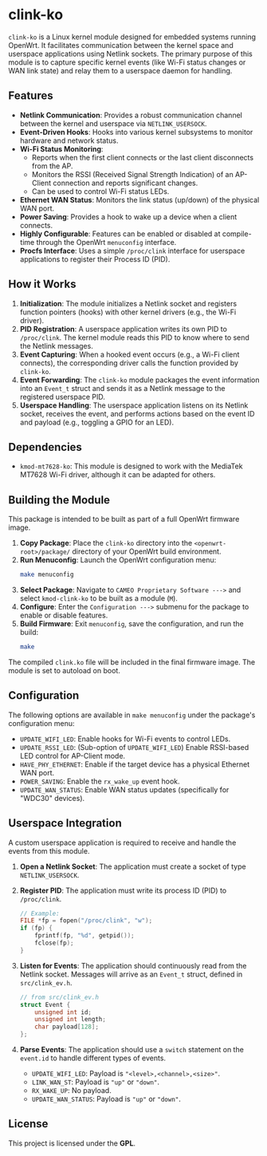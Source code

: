 # clink-ko

`clink-ko` is a Linux kernel module designed for embedded systems running OpenWrt. It facilitates communication between the kernel space and userspace applications using Netlink sockets. The primary purpose of this module is to capture specific kernel events (like Wi-Fi status changes or WAN link state) and relay them to a userspace daemon for handling.

## Features

- **Netlink Communication**: Provides a robust communication channel between the kernel and userspace via `NETLINK_USERSOCK`.
- **Event-Driven Hooks**: Hooks into various kernel subsystems to monitor hardware and network status.
- **Wi-Fi Status Monitoring**:
    - Reports when the first client connects or the last client disconnects from the AP.
    - Monitors the RSSI (Received Signal Strength Indication) of an AP-Client connection and reports significant changes.
    - Can be used to control Wi-Fi status LEDs.
- **Ethernet WAN Status**: Monitors the link status (up/down) of the physical WAN port.
- **Power Saving**: Provides a hook to wake up a device when a client connects.
- **Highly Configurable**: Features can be enabled or disabled at compile-time through the OpenWrt `menuconfig` interface.
- **Procfs Interface**: Uses a simple `/proc/clink` interface for userspace applications to register their Process ID (PID).

## How it Works

1.  **Initialization**: The module initializes a Netlink socket and registers function pointers (hooks) with other kernel drivers (e.g., the Wi-Fi driver).
2.  **PID Registration**: A userspace application writes its own PID to `/proc/clink`. The kernel module reads this PID to know where to send the Netlink messages.
3.  **Event Capturing**: When a hooked event occurs (e.g., a Wi-Fi client connects), the corresponding driver calls the function provided by `clink-ko`.
4.  **Event Forwarding**: The `clink-ko` module packages the event information into an `Event_t` struct and sends it as a Netlink message to the registered userspace PID.
5.  **Userspace Handling**: The userspace application listens on its Netlink socket, receives the event, and performs actions based on the event ID and payload (e.g., toggling a GPIO for an LED).

## Dependencies

-   `kmod-mt7628-ko`: This module is designed to work with the MediaTek MT7628 Wi-Fi driver, although it can be adapted for others.

## Building the Module

This package is intended to be built as part of a full OpenWrt firmware image.

1.  **Copy Package**: Place the `clink-ko` directory into the `<openwrt-root>/package/` directory of your OpenWrt build environment.
2.  **Run Menuconfig**: Launch the OpenWrt configuration menu:
    ```bash
    make menuconfig
    ```
3.  **Select Package**: Navigate to `CAMEO Proprietary Software --->` and select `kmod-clink-ko` to be built as a module (`M`).
4.  **Configure**: Enter the `Configuration --->` submenu for the package to enable or disable features.
5.  **Build Firmware**: Exit `menuconfig`, save the configuration, and run the build:
    ```bash
    make
    ```
The compiled `clink.ko` file will be included in the final firmware image. The module is set to autoload on boot.

## Configuration

The following options are available in `make menuconfig` under the package's configuration menu:

-   `UPDATE_WIFI_LED`: Enable hooks for Wi-Fi events to control LEDs.
-   `UPDATE_RSSI_LED`: (Sub-option of `UPDATE_WIFI_LED`) Enable RSSI-based LED control for AP-Client mode.
-   `HAVE_PHY_ETHERNET`: Enable if the target device has a physical Ethernet WAN port.
-   `POWER_SAVING`: Enable the `rx_wake_up` event hook.
-   `UPDATE_WAN_STATUS`: Enable WAN status updates (specifically for "WDC30" devices).

## Userspace Integration

A custom userspace application is required to receive and handle the events from this module.

1.  **Open a Netlink Socket**: The application must create a socket of type `NETLINK_USERSOCK`.
2.  **Register PID**: The application must write its process ID (PID) to `/proc/clink`.
    ```c
    // Example:
    FILE *fp = fopen("/proc/clink", "w");
    if (fp) {
        fprintf(fp, "%d", getpid());
        fclose(fp);
    }
    ```
3.  **Listen for Events**: The application should continuously read from the Netlink socket. Messages will arrive as an `Event_t` struct, defined in `src/clink_ev.h`.

    ```c
    // from src/clink_ev.h
    struct Event {
        unsigned int id;
        unsigned int length;
        char payload[128];
    };
    ```
4.  **Parse Events**: The application should use a `switch` statement on the `event.id` to handle different types of events.

    -   `UPDATE_WIFI_LED`: Payload is `"<level>,<channel>,<size>"`.
    -   `LINK_WAN_ST`: Payload is `"up"` or `"down"`.
    -   `RX_WAKE_UP`: No payload.
    -   `UPDATE_WAN_STATUS`: Payload is `"up"` or `"down"`.

## License

This project is licensed under the **GPL**.
